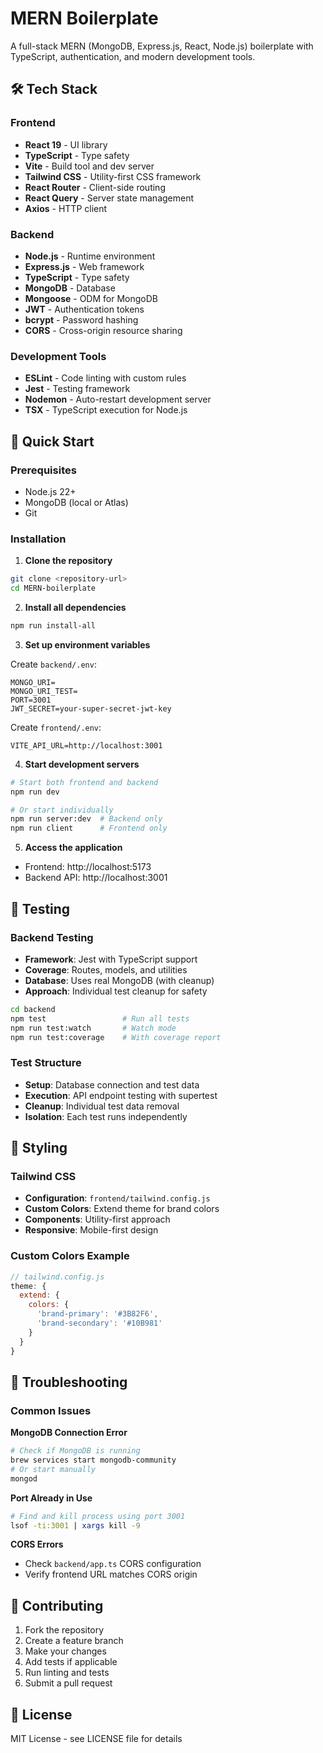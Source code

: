 # MERN Boilerplate

A full-stack MERN (MongoDB, Express.js, React, Node.js) boilerplate with TypeScript, authentication, and modern development tools.

## 🛠️ Tech Stack

### Frontend

- **React 19** - UI library
- **TypeScript** - Type safety
- **Vite** - Build tool and dev server
- **Tailwind CSS** - Utility-first CSS framework
- **React Router** - Client-side routing
- **React Query** - Server state management
- **Axios** - HTTP client

### Backend

- **Node.js** - Runtime environment
- **Express.js** - Web framework
- **TypeScript** - Type safety
- **MongoDB** - Database
- **Mongoose** - ODM for MongoDB
- **JWT** - Authentication tokens
- **bcrypt** - Password hashing
- **CORS** - Cross-origin resource sharing

### Development Tools

- **ESLint** - Code linting with custom rules
- **Jest** - Testing framework
- **Nodemon** - Auto-restart development server
- **TSX** - TypeScript execution for Node.js

## 🚀 Quick Start

### Prerequisites

- Node.js 22+
- MongoDB (local or Atlas)
- Git

### Installation

1. **Clone the repository**

```bash
git clone <repository-url>
cd MERN-boilerplate
```

2. **Install all dependencies**

```bash
npm run install-all
```

3. **Set up environment variables**

Create `backend/.env`:

```env
MONGO_URI=
MONGO_URI_TEST=
PORT=3001
JWT_SECRET=your-super-secret-jwt-key
```

Create `frontend/.env`:

```env
VITE_API_URL=http://localhost:3001
```

4. **Start development servers**

```bash
# Start both frontend and backend
npm run dev

# Or start individually
npm run server:dev  # Backend only
npm run client      # Frontend only
```

5. **Access the application**

- Frontend: http://localhost:5173
- Backend API: http://localhost:3001

## 🧪 Testing

### Backend Testing

- **Framework**: Jest with TypeScript support
- **Coverage**: Routes, models, and utilities
- **Database**: Uses real MongoDB (with cleanup)
- **Approach**: Individual test cleanup for safety

```bash
cd backend
npm test                 # Run all tests
npm run test:watch       # Watch mode
npm run test:coverage    # With coverage report
```

### Test Structure

- **Setup**: Database connection and test data
- **Execution**: API endpoint testing with supertest
- **Cleanup**: Individual test data removal
- **Isolation**: Each test runs independently

## 🎨 Styling

### Tailwind CSS

- **Configuration**: `frontend/tailwind.config.js`
- **Custom Colors**: Extend theme for brand colors
- **Components**: Utility-first approach
- **Responsive**: Mobile-first design

### Custom Colors Example

```javascript
// tailwind.config.js
theme: {
  extend: {
    colors: {
      'brand-primary': '#3B82F6',
      'brand-secondary': '#10B981'
    }
  }
}
```

## 🐛 Troubleshooting

### Common Issues

**MongoDB Connection Error**

```bash
# Check if MongoDB is running
brew services start mongodb-community
# Or start manually
mongod
```

**Port Already in Use**

```bash
# Find and kill process using port 3001
lsof -ti:3001 | xargs kill -9
```

**CORS Errors**

- Check `backend/app.ts` CORS configuration
- Verify frontend URL matches CORS origin

## 🤝 Contributing

1. Fork the repository
2. Create a feature branch
3. Make your changes
4. Add tests if applicable
5. Run linting and tests
6. Submit a pull request

## 📄 License

MIT License - see LICENSE file for details
